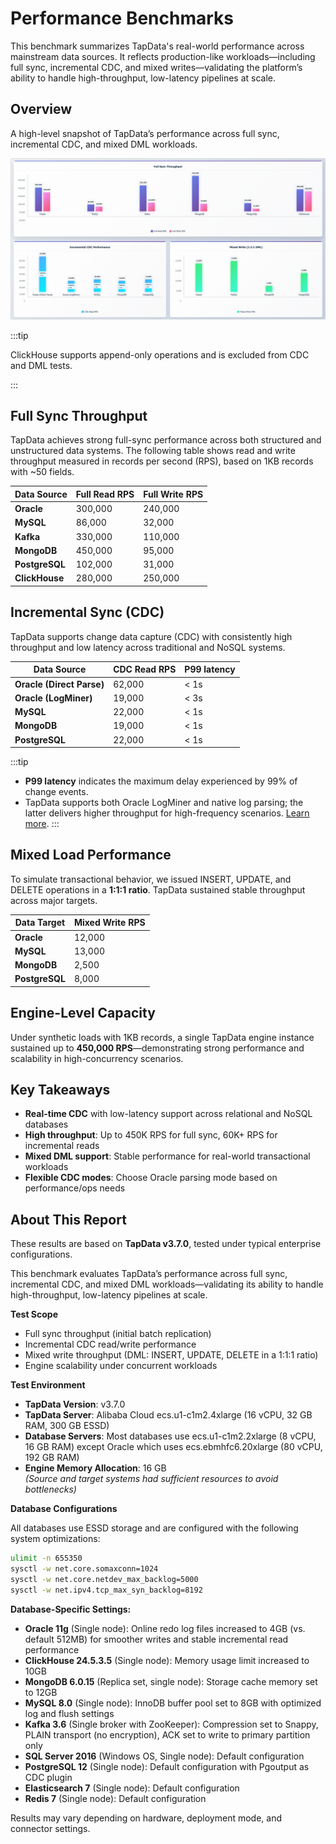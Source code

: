 # Performance Benchmarks

This benchmark summarizes TapData's real-world performance across mainstream data sources. It reflects production-like workloads—including full sync, incremental CDC, and mixed writes—validating the platform’s ability to handle high-throughput, low-latency pipelines at scale.

## Overview

A high-level snapshot of TapData’s performance across full sync, incremental CDC, and mixed DML workloads.

![Performance Benchmark Overview](../images/performance_benchmark.png)

:::tip

ClickHouse supports append-only operations and is excluded from CDC and DML tests.

:::

## Full Sync Throughput

TapData achieves strong full-sync performance across both structured and unstructured data systems. The following table shows read and write throughput measured in records per second (RPS), based on 1KB records with \~50 fields.

| Data Source    | Full Read RPS | Full Write RPS |
| -------------- | ------------- | -------------- |
| **Oracle**     | 300,000       | 240,000        |
| **MySQL**      | 86,000        | 32,000         |
| **Kafka**      | 330,000       | 110,000        |
| **MongoDB**    | 450,000       | 95,000         |
| **PostgreSQL** | 102,000       | 31,000         |
| **ClickHouse** | 280,000       | 250,000        |

## Incremental Sync (CDC)

TapData supports change data capture (CDC) with consistently high throughput and low latency across traditional and NoSQL systems.

| Data Source               | CDC Read RPS | P99 latency  |
|---------------------------| ------------ |--------------|
| **Oracle (Direct Parse)** | 62,000       | < 1s         |
| **Oracle (LogMiner)**     | 19,000       | < 3s         |
| **MySQL**                 | 22,000       | < 1s         |
| **MongoDB**               | 19,000       | < 1s         |
| **PostgreSQL**            | 22,000       | < 1s         |

:::tip
- **P99 latency** indicates the maximum delay experienced by 99% of change events.  
- TapData supports both Oracle LogMiner and native log parsing; the latter delivers higher throughput for high-frequency scenarios. [Learn more](../connectors/on-prem-databases/oracle.md#incremental-data-capture-methods).
:::


## Mixed Load Performance

To simulate transactional behavior, we issued INSERT, UPDATE, and DELETE operations in a **1:1:1 ratio**. TapData sustained stable throughput across major targets.


| Data Target    | Mixed Write RPS |
| -------------- | --------------- |
| **Oracle**     | 12,000          |
| **MySQL**      | 13,000          |
| **MongoDB**    | 2,500           |
| **PostgreSQL** | 8,000           |

## Engine-Level Capacity

Under synthetic loads with 1KB records, a single TapData engine instance sustained up to **450,000 RPS**—demonstrating strong performance and scalability in high-concurrency scenarios.

## Key Takeaways

- **Real-time CDC** with low-latency support across relational and NoSQL databases
- **High throughput**: Up to 450K RPS for full sync, 60K+ RPS for incremental reads
- **Mixed DML support**: Stable performance for real-world transactional workloads
- **Flexible CDC modes**: Choose Oracle parsing mode based on performance/ops needs


## About This Report

These results are based on **TapData v3.7.0**, tested under typical enterprise configurations.

This benchmark evaluates TapData’s performance across full sync, incremental CDC, and mixed DML workloads—validating its ability to handle high-throughput, low-latency pipelines at scale.

**Test Scope**
- Full sync throughput (initial batch replication)
- Incremental CDC read/write performance
- Mixed write throughput (DML: INSERT, UPDATE, DELETE in a 1:1:1 ratio)
- Engine scalability under concurrent workloads

**Test Environment**
- **TapData Version**: v3.7.0
- **TapData Server**: Alibaba Cloud ecs.u1-c1m2.4xlarge (16 vCPU, 32 GB RAM, 300 GB ESSD)
- **Database Servers**: Most databases use ecs.u1-c1m2.2xlarge (8 vCPU, 16 GB RAM) except Oracle which uses ecs.ebmhfc6.20xlarge (80 vCPU, 192 GB RAM)
- **Engine Memory Allocation**: 16 GB  
  *(Source and target systems had sufficient resources to avoid bottlenecks)*

**Database Configurations**

All databases use ESSD storage and are configured with the following system optimizations:
```bash
ulimit -n 655350
sysctl -w net.core.somaxconn=1024
sysctl -w net.core.netdev_max_backlog=5000
sysctl -w net.ipv4.tcp_max_syn_backlog=8192
```

**Database-Specific Settings:**
- **Oracle 11g** (Single node): Online redo log files increased to 4GB (vs. default 512MB) for smoother writes and stable incremental read performance
- **ClickHouse 24.5.3.5** (Single node): Memory usage limit increased to 10GB
- **MongoDB 6.0.15** (Replica set, single node): Storage cache memory set to 12GB
- **MySQL 8.0** (Single node): InnoDB buffer pool set to 8GB with optimized log and flush settings
- **Kafka 3.6** (Single broker with ZooKeeper): Compression set to Snappy, PLAIN transport (no encryption), ACK set to write to primary partition only
- **SQL Server 2016** (Windows OS, Single node): Default configuration
- **PostgreSQL 12** (Single node): Default configuration with Pgoutput as CDC plugin
- **Elasticsearch 7** (Single node): Default configuration
- **Redis 7** (Single node): Default configuration

Results may vary depending on hardware, deployment mode, and connector settings.
